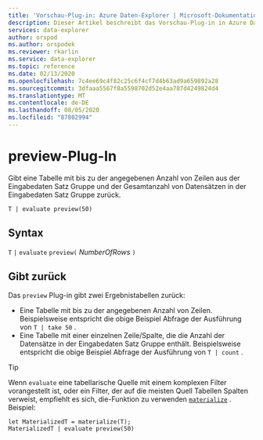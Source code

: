 ```yaml
---
title: 'Vorschau-Plug-in: Azure Daten-Explorer | Microsoft-Dokumentation'
description: Dieser Artikel beschreibt das Vorschau-Plug-in in Azure Daten-Explorer.
services: data-explorer
author: orspod
ms.author: orspodek
ms.reviewer: rkarlin
ms.service: data-explorer
ms.topic: reference
ms.date: 02/13/2020
ms.openlocfilehash: 7c4ee69c4f82c25c6f4cf7d4b63ad9a659892a28
ms.sourcegitcommit: 3dfaaa5567f8a5598702d52e4aa787d4249824d4
ms.translationtype: MT
ms.contentlocale: de-DE
ms.lasthandoff: 08/05/2020
ms.locfileid: "87802994"
---
```

# <a name="preview-plugin"></a>preview-Plug-In

Gibt eine Tabelle mit bis zu der angegebenen Anzahl von Zeilen aus der Eingabedaten Satz Gruppe und der Gesamtanzahl von Datensätzen in der Eingabedaten Satz Gruppe zurück.

```kusto
T | evaluate preview(50)
```

## <a name="syntax"></a>Syntax

`T` `|` `evaluate` `preview(` *NumberOfRows* `)`

## <a name="returns"></a>Gibt zurück

Das `preview` Plug-in gibt zwei Ergebnistabellen zurück:
* Eine Tabelle mit bis zu der angegebenen Anzahl von Zeilen.
  Beispielsweise entspricht die obige Beispiel Abfrage der Ausführung von `T | take 50` .
* Eine Tabelle mit einer einzelnen Zeile/Spalte, die die Anzahl der Datensätze in der Eingabedaten Satz Gruppe enthält.
  Beispielsweise entspricht die obige Beispiel Abfrage der Ausführung von `T | count` .

> [!TIP]
> Wenn `evaluate` eine tabellarische Quelle mit einem komplexen Filter vorangestellt ist, oder ein Filter, der auf die meisten Quell Tabellen Spalten verweist, empfiehlt es sich, die-Funktion zu verwenden [`materialize`](materializefunction.md) . Beispiel:

```kusto
let MaterializedT = materialize(T);
MaterializedT | evaluate preview(50)
```